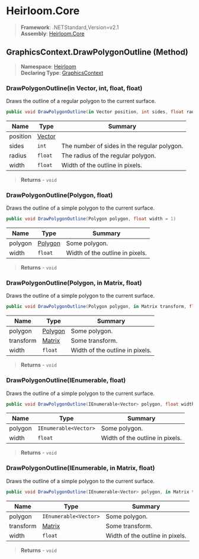 # Heirloom.Core

> **Framework**: .NETStandard,Version=v2.1  
> **Assembly**: [Heirloom.Core][0]

## GraphicsContext.DrawPolygonOutline (Method)

> **Namespace**: [Heirloom][0]  
> **Declaring Type**: [GraphicsContext][1]

### DrawPolygonOutline(in Vector, int, float, float)

Draws the outline of a regular polygon to the current surface.

```cs
public void DrawPolygonOutline(in Vector position, int sides, float radius, float width = 1)
```

| Name     | Type        | Summary                                     |
|----------|-------------|---------------------------------------------|
| position | [Vector][2] |                                             |
| sides    | `int`       | The number of sides in the regular polygon. |
| radius   | `float`     | The radius of the regular polygon.          |
| width    | `float`     | Width of the outline in pixels.             |

> **Returns** - `void`

### DrawPolygonOutline(Polygon, float)

Draws the outline of a simple polygon to the current surface.

```cs
public void DrawPolygonOutline(Polygon polygon, float width = 1)
```

| Name    | Type         | Summary                         |
|---------|--------------|---------------------------------|
| polygon | [Polygon][3] | Some polygon.                   |
| width   | `float`      | Width of the outline in pixels. |

> **Returns** - `void`

### DrawPolygonOutline(Polygon, in Matrix, float)

Draws the outline of a simple polygon to the current surface.

```cs
public void DrawPolygonOutline(Polygon polygon, in Matrix transform, float width = 1)
```

| Name      | Type         | Summary                         |
|-----------|--------------|---------------------------------|
| polygon   | [Polygon][3] | Some polygon.                   |
| transform | [Matrix][4]  | Some transform.                 |
| width     | `float`      | Width of the outline in pixels. |

> **Returns** - `void`

### DrawPolygonOutline(IEnumerable<Vector>, float)

Draws the outline of a simple polygon to the current surface.

```cs
public void DrawPolygonOutline(IEnumerable<Vector> polygon, float width = 1)
```

| Name    | Type                  | Summary                         |
|---------|-----------------------|---------------------------------|
| polygon | `IEnumerable<Vector>` | Some polygon.                   |
| width   | `float`               | Width of the outline in pixels. |

> **Returns** - `void`

### DrawPolygonOutline(IEnumerable<Vector>, in Matrix, float)

Draws the outline of a simple polygon to the current surface.

```cs
public void DrawPolygonOutline(IEnumerable<Vector> polygon, in Matrix transform, float width = 1)
```

| Name      | Type                  | Summary                         |
|-----------|-----------------------|---------------------------------|
| polygon   | `IEnumerable<Vector>` | Some polygon.                   |
| transform | [Matrix][4]           | Some transform.                 |
| width     | `float`               | Width of the outline in pixels. |

> **Returns** - `void`

[0]: ../../../Heirloom.Core.md
[1]: ../GraphicsContext.md
[2]: ../Vector.md
[3]: ../../Heirloom.Geometry/Polygon.md
[4]: ../Matrix.md
